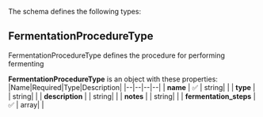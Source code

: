 The schema defines the following types:

## FermentationProcedureType 

FermentationProcedureType defines the procedure for performing fermenting

**FermentationProcedureType** is an object with these properties:
|Name|Required|Type|Description|
|--|--|--|--|
| **name** | :white_check_mark: | string|  |
| **type** |  | string|  |
| **description** |  | string|  |
| **notes** |  | string|  |
| **fermentation_steps** | :white_check_mark: | array|  |

